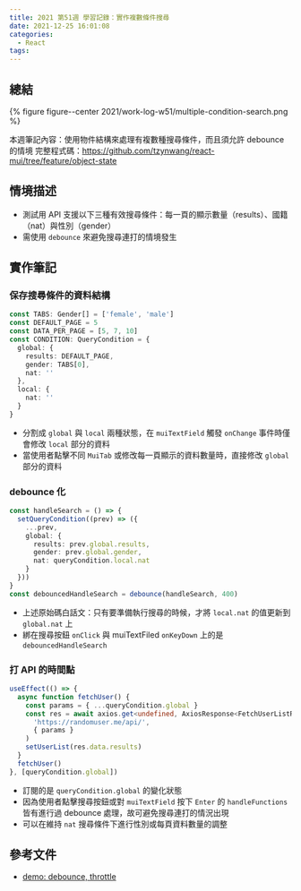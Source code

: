 ```yaml
---
title: 2021 第51週 學習記錄：實作複數條件搜尋
date: 2021-12-25 16:01:08
categories:
  - React
tags:
---
```


## 總結

{% figure figure--center 2021/work-log-w51/multiple-condition-search.png %}

本週筆記內容：使用物件結構來處理有複數種搜尋條件，而且須允許 debounce 的情境
完整程式碼：https://github.com/tzynwang/react-mui/tree/feature/object-state

## 情境描述

- 測試用 API 支援以下三種有效搜尋條件：每一頁的顯示數量（results）、國籍（nat）與性別（gender）
- 需使用 `debounce` 來避免搜尋連打的情境發生

## 實作筆記

### 保存搜尋條件的資料結構

```ts
const TABS: Gender[] = ['female', 'male']
const DEFAULT_PAGE = 5
const DATA_PER_PAGE = [5, 7, 10]
const CONDITION: QueryCondition = {
  global: {
    results: DEFAULT_PAGE,
    gender: TABS[0],
    nat: ''
  },
  local: {
    nat: ''
  }
}
```

- 分割成 `global` 與 `local` 兩種狀態，在 `muiTextField` 觸發 `onChange` 事件時僅會修改 `local` 部分的資料
- 當使用者點擊不同 `MuiTab` 或修改每一頁顯示的資料數量時，直接修改 `global` 部分的資料

### debounce 化

```ts
const handleSearch = () => {
  setQueryCondition((prev) => ({
    ...prev,
    global: {
      results: prev.global.results,
      gender: prev.global.gender,
      nat: queryCondition.local.nat
    }
  }))
}
const debouncedHandleSearch = debounce(handleSearch, 400)
```

- 上述原始碼白話文：只有要準備執行搜尋的時候，才將 `local.nat` 的值更新到 `global.nat` 上
- 綁在搜尋按鈕 `onClick` 與 muiTextFiled `onKeyDown` 上的是 `debouncedHandleSearch`

### 打 API 的時間點

```ts
useEffect(() => {
  async function fetchUser() {
    const params = { ...queryCondition.global }
    const res = await axios.get<undefined, AxiosResponse<FetchUserListRes>>(
      'https://randomuser.me/api/',
      { params }
    )
    setUserList(res.data.results)
  }
  fetchUser()
}, [queryCondition.global])
```

- 訂閱的是 `queryCondition.global` 的變化狀態
- 因為使用者點擊搜尋按鈕或對 `muiTextField` 按下 `Enter` 的 `handleFunctions` 皆有進行過 debounce 處理，故可避免搜尋連打的情況出現
- 可以在維持 `nat` 搜尋條件下進行性別或每頁資料數量的調整

## 參考文件

- [demo: debounce, throttle](http://demo.nimius.net/debounce_throttle/)
